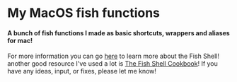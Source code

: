 # My MacOS fish functions


#### A bunch of fish functions I made as basic shortcuts, wrappers and aliases for mac!

For more information you can go [here](https://fishshell.com) to learn more about the Fish Shell! another good resource I've used a lot is [The Fish Shell Cookbook](https://github.com/jorgebucaran/fish-shell-cookbook)! If you have any ideas, input, or fixes, please let me know!  